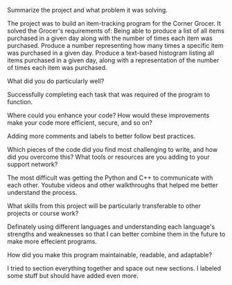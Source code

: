 Summarize the project and what problem it was solving.

The project was to build an item-tracking program for the Corner Grocer. 
It solved the Grocer's requirements of: 
  Being able to produce a list of all items purchased in a given day along with the number of times each item was purchased.
  Produce a number representing how many times a specific item was purchased in a given day.
  Produce a text-based histogram listing all items purchased in a given day, along with a representation of the number of times each item was purchased.
  
  
What did you do particularly well?

Successfully completing each task that was required of the program to function.


Where could you enhance your code? How would these improvements make your code more efficient, secure, and so on?

Adding more comments and labels to better follow best practices.


Which pieces of the code did you find most challenging to write, and how did you overcome this? What tools or resources are you adding to your support network?

The most difficult was getting the Python and C++ to communicate with each other. Youtube videos and other walkthroughs that helped me better understand the process. 


What skills from this project will be particularly transferable to other projects or course work?

Definately using different languages and understanding each language's strengths and weaknesses so that I can better combine them in the future to make more effecient programs.


How did you make this program maintainable, readable, and adaptable?

I tried to section everything together and space out new sections. I labeled some stuff but should have added even more. 
